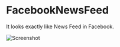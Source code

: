 # FacebookNewsFeed
It looks exactly like News Feed in Facebook.

![Screenshot](http://imgur.com/5uDao6F)
